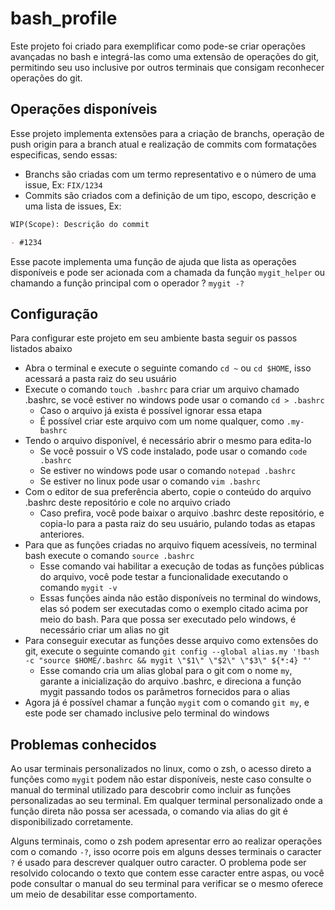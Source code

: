# bash_profile

Este projeto foi criado para exemplificar como pode-se criar operações avançadas no bash e integrá-las como uma extensão de operações do git, permitindo seu uso inclusive por outros terminais que consigam reconhecer operações do git.

## Operações disponíveis

Esse projeto implementa extensões para a criação de branchs, operação de push origin para a branch atual e realização de commits com formatações especificas, sendo essas:

- Branchs são criadas com um termo representativo e o número de uma issue, Ex: `FIX/1234`
- Commits são criados com a definição de um tipo, escopo, descrição e uma lista de issues, Ex:

```md
WIP(Scope): Descrição do commit

- #1234
```

Esse pacote implementa uma função de ajuda que lista as operações disponíveis e pode ser acionada com a chamada da função `mygit_helper` ou chamando a função principal com o operador ? `mygit -?`

## Configuração

Para configurar este projeto em seu ambiente basta seguir os passos listados abaixo

- Abra o terminal e execute o seguinte comando `cd ~` ou `cd $HOME`, isso acessará a pasta raiz do seu usuário
- Execute o comando `touch .bashrc` para criar um arquivo chamado .bashrc, se você estiver no windows pode usar o comando `cd > .bashrc`
  - Caso o arquivo já exista é possível ignorar essa etapa
  - É possível criar este arquivo com um nome qualquer, como `.my-bashrc`
- Tendo o arquivo disponível, é necessário abrir o mesmo para edita-lo
  - Se você possuir o VS code instalado, pode usar o comando `code .bashrc`
  - Se estiver no windows pode usar o comando `notepad .bashrc`
  - Se estiver no linux pode usar o comando `vim .bashrc`
- Com o editor de sua preferência aberto, copie o conteúdo do arquivo .bashrc deste repositório e cole no arquivo criado
  - Caso prefira, você pode baixar o arquivo .bashrc deste repositório, e copia-lo para a pasta raiz do seu usuário, pulando todas as etapas anteriores.
- Para que as funções criadas no arquivo fiquem acessíveis, no terminal bash execute o comando `source .bashrc`
  - Esse comando vai habilitar a execução de todas as funções públicas do arquivo, você pode testar a funcionalidade executando o comando `mygit -v`
  - Essas funções ainda não estão disponíveis no terminal do windows, elas só podem ser executadas como o exemplo citado acima por meio do bash. Para que possa ser executado pelo windows, é necessário criar um alias no git
- Para conseguir executar as funções desse arquivo como extensões do git, execute o seguinte comando `git config --global alias.my '!bash -c "source $HOME/.bashrc && mygit \"$1\" \"$2\" \"$3\" ${*:4} "'`
  - Esse comando cria um alias global para o git com o nome `my`, garante a inicialização do arquivo .bashrc, e direciona a função mygit passando todos os parâmetros fornecidos para o alias
- Agora já é possível chamar a função `mygit` com o comando `git my`, e este pode ser chamado inclusive pelo terminal do windows

## Problemas conhecidos

Ao usar terminais personalizados no linux, como o zsh, o acesso direto a funções como `mygit` podem não estar disponíveis, neste caso consulte o manual do terminal utilizado para descobrir como incluir as funções personalizadas ao seu terminal. Em qualquer terminal personalizado onde a função direta não possa ser acessada, o comando via alias do git é disponibilizado corretamente.

Alguns terminais, como o zsh podem apresentar erro ao realizar operações com o comando `-?`, isso ocorre pois em alguns desses terminais o caracter `?` é usado para descrever qualquer outro caracter. O problema pode ser resolvido colocando o texto que contem esse caracter entre aspas, ou você pode consultar o manual do seu terminal para verificar se o mesmo oferece um meio de desabilitar esse comportamento.
